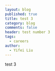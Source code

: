 ```yaml
---
layout: blog
published: true
title: test 3
category: blog
comments: false
header: test number 3
tags: 
  - careers
author: 
  - Yifei Liu
---
```


test 3
